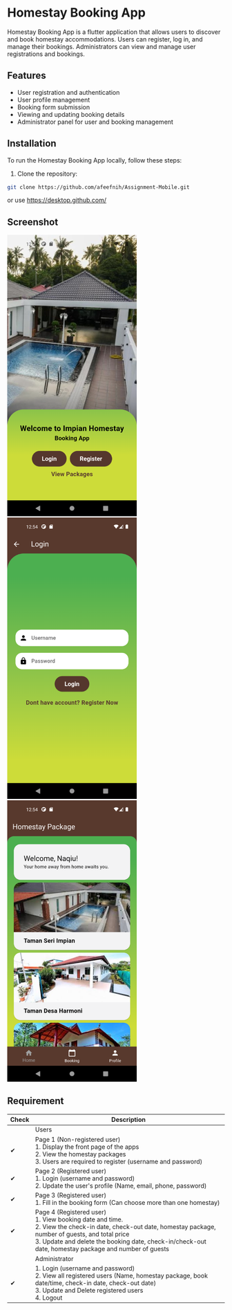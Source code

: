 # Homestay Booking App

Homestay Booking App is a flutter application that allows users to discover and book homestay accommodations. Users can register, log in, and manage their bookings. Administrators can view and manage user registrations and bookings.

## Features

- User registration and authentication
- User profile management
- Booking form submission
- Viewing and updating booking details
- Administrator panel for user and booking management

## Installation

To run the Homestay Booking App locally, follow these steps:

1. Clone the repository:

```bash
git clone https://github.com/afeefnih/Assignment-Mobile.git
```
or use https://desktop.github.com/

## Screenshot

<img src="flutter_01.png" alt="Alt text" width="300">
<img src="flutter_02.png" alt="Alt text" width="300">
<img src="flutter_03.png" alt="Alt text" width="300">

## Requirement

| Check | Description |
| --- | --- |
|  | Users |
| &#10004; | Page 1 (Non-registered user) <br> 1. Display the front page of the apps <br> 2. View the homestay packages <br> 3. Users are required to register (username and password) |
| &#10004; | Page 2 (Registered user) <br> 1. Login (username and password) <br> 2. Update the user's profile (Name, email, phone, password) |
| &#10004; | Page 3 (Registered user) <br> 1. Fill in the booking form (Can choose more than one homestay) |
| &#10004; | Page 4 (Registered user) <br> 1. View booking date and time. <br> 2. View the check-in date, check-out date, homestay package, number of guests, and total price <br> 3. Update and delete the booking date, check-in/check-out date, homestay package and number of guests |
|  | Administrator |
| &#10004; | 1. Login (username and password) <br> 2. View all registered users (Name, homestay package, book date/time, check-in date, check-out date) <br> 3. Update and Delete registered users <br> 4. Logout |

